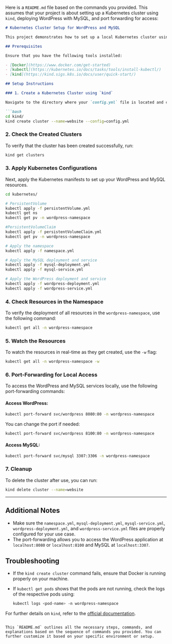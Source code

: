 Here is a `README.md` file based on the commands you provided. This assumes that your project is about setting up a Kubernetes cluster using `kind`, deploying WordPress with MySQL, and port forwarding for access:

```markdown
# Kubernetes Cluster Setup for WordPress and MySQL

This project demonstrates how to set up a local Kubernetes cluster using `kind` (Kubernetes in Docker), deploy WordPress with MySQL, and access them using port forwarding.

## Prerequisites

Ensure that you have the following tools installed:

- [Docker](https://www.docker.com/get-started)
- [kubectl](https://kubernetes.io/docs/tasks/tools/install-kubectl/)
- [kind](https://kind.sigs.k8s.io/docs/user/quick-start/)

## Setup Instructions

### 1. Create a Kubernetes Cluster using `kind`

Navigate to the directory where your `config.yml` file is located and create a `kind` cluster:

```bash
cd kind/
kind create cluster --name=website --config=config.yml
```

### 2. Check the Created Clusters

To verify that the cluster has been created successfully, run:

```bash
kind get clusters
```

### 3. Apply Kubernetes Configurations

Next, apply the Kubernetes manifests to set up your WordPress and MySQL resources.

```bash
cd kubernetes/

# PersistentVolume 
kubectl apply -f persistentVolume.yml
kubectl get ns
kubectl get pv -n wordpress-namespace

#PersistentVolumeClaim 
kubectl apply -f persistentVolumeClaim.yml
kubectl get pv -n wordpress-namespace

# Apply the namespace
kubectl apply -f namespace.yml

# Apply the MySQL deployment and service
kubectl apply -f mysql-deployment.yml
kubectl apply -f mysql-service.yml

# Apply the WordPress deployment and service
kubectl apply -f wordpress-deployment.yml
kubectl apply -f wordpress-service.yml
```

### 4. Check Resources in the Namespace

To verify the deployment of all resources in the `wordpress-namespace`, use the following command:

```bash
kubectl get all -n wordpress-namespace
```

### 5. Watch the Resources

To watch the resources in real-time as they get created, use the `-w` flag:

```bash
kubectl get all -n wordpress-namespace -w
```

### 6. Port-Forwarding for Local Access

To access the WordPress and MySQL services locally, use the following port-forwarding commands:

#### Access WordPress:
```bash
kubectl port-forward svc/wordpress 8080:80 -n wordpress-namespace
```

You can change the port if needed:
```bash
kubectl port-forward svc/wordpress 8100:80 -n wordpress-namespace
```

#### Access MySQL:
```bash
kubectl port-forward svc/mysql 3307:3306 -n wordpress-namespace
```

### 7. Cleanup

To delete the cluster after use, you can run:

```bash
kind delete cluster --name=website
```

---

## Additional Notes

- Make sure the `namespace.yml`, `mysql-deployment.yml`, `mysql-service.yml`, `wordpress-deployment.yml`, and `wordpress-service.yml` files are properly configured for your use case.
- The port-forwarding allows you to access the WordPress application at `localhost:8080` or `localhost:8100` and MySQL at `localhost:3307`.

## Troubleshooting

- If the `kind create cluster` command fails, ensure that Docker is running properly on your machine.
- If `kubectl get pods` shows that the pods are not running, check the logs of the respective pods using:

  ```bash
  kubectl logs <pod-name> -n wordpress-namespace
  ```

For further details on `kind`, refer to the [official documentation](https://kind.sigs.k8s.io/).
```

This `README.md` outlines all the necessary steps, commands, and explanations based on the sequence of commands you provided. You can further customize it based on your specific environment or setup.
